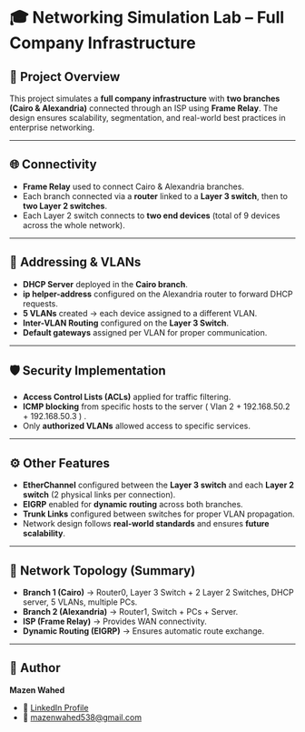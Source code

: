 # 🎓 Networking Simulation Lab – Full Company Infrastructure

## 📘 Project Overview

This project simulates a **full company infrastructure** with **two branches (Cairo & Alexandria)** connected through an ISP using **Frame Relay**. The design ensures scalability, segmentation, and real-world best practices in enterprise networking.

---

## 🌐 Connectivity

* **Frame Relay** used to connect Cairo & Alexandria branches.
* Each branch connected via a **router** linked to a **Layer 3 switch**, then to **two Layer 2 switches**.
* Each Layer 2 switch connects to **two end devices** (total of 9 devices across the whole network).

---

## 🧠 Addressing & VLANs

* **DHCP Server** deployed in the **Cairo branch**.
* **ip helper-address** configured on the Alexandria router to forward DHCP requests.
* **5 VLANs** created → each device assigned to a different VLAN.
* **Inter-VLAN Routing** configured on the **Layer 3 Switch**.
* **Default gateways** assigned per VLAN for proper communication.

---

## 🛡️ Security Implementation

* **Access Control Lists (ACLs)** applied for traffic filtering.
* **ICMP blocking** from specific hosts to the server ( Vlan 2 + 192.168.50.2 + 192.168.50.3 ) .
* Only **authorized VLANs** allowed access to specific services.

---

## ⚙️ Other Features

* **EtherChannel** configured between the **Layer 3 switch** and each **Layer 2 switch** (2 physical links per connection).
* **EIGRP** enabled for **dynamic routing** across both branches.
* **Trunk Links** configured between switches for proper VLAN propagation.
* Network design follows **real-world standards** and ensures **future scalability**.

---

## 📐 Network Topology (Summary)

* **Branch 1 (Cairo)** → Router0, Layer 3 Switch + 2 Layer 2 Switches, DHCP server, 5 VLANs, multiple PCs.
* **Branch 2 (Alexandria)** → Router1, Switch + PCs + Server.
* **ISP (Frame Relay)** → Provides WAN connectivity.
* **Dynamic Routing (EIGRP)** → Ensures automatic route exchange.

---
  
## 📜 Author
**Mazen Wahed**  
- 💼 [LinkedIn Profile](https://www.linkedin.com/in/mazen-wahed-260826320)  
- 📧 mazenwahed538@gmail.com  




